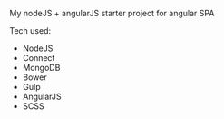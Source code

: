 My nodeJS + angularJS starter project for angular SPA

Tech used:

* NodeJS
* Connect
* MongoDB
* Bower
* Gulp
* AngularJS
* SCSS
